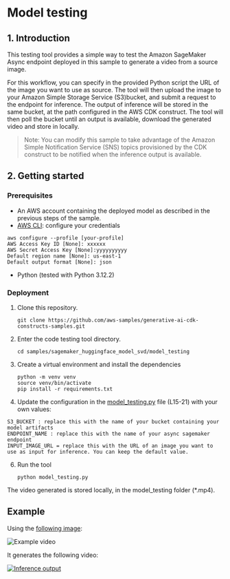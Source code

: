 # Model testing

## 1. Introduction

This testing tool provides a simple way to test the Amazon SageMaker Async endpoint deployed in this sample to generate a video from a source image.

For this workflow, you can specify in the provided Python script the URL of the image you want to use as source. The tool will then upload the image to your Amazon Simple Storage Service (S3)bucket, and submit a request to the endpoint for inference. The output of inference will be stored in the same bucket, at the path configured in the AWS CDK construct. The tool will then poll the bucket until an output is available, download the generated video and store in locally.

> Note: You can modify this sample to take advantage of the Amazon Simple Notification Service (SNS) topics provisioned by the CDK construct to be notified when the inference output is available.

## 2. Getting started

### Prerequisites

- An AWS account containing the deployed model as described in the previous steps of the sample.
- [AWS CLI](https://aws.amazon.com/cli/): configure your credentials

```
aws configure --profile [your-profile] 
AWS Access Key ID [None]: xxxxxx
AWS Secret Access Key [None]:yyyyyyyyyy
Default region name [None]: us-east-1 
Default output format [None]: json
```
- Python (tested with Python 3.12.2)

### Deployment

1. Clone this repository.
    ```shell
    git clone https://github.com/aws-samples/generative-ai-cdk-constructs-samples.git
    ```

2. Enter the code testing tool directory.
    ```shell
    cd samples/sagemaker_huggingface_model_svd/model_testing
    ```

4. Create a virtual environment and install the dependencies
   ```shell
   python -m venv venv
   source venv/bin/activate
   pip install -r requirements.txt
   ```

5. Update the configuration in the [model_testing.py](./model_testing.py) file (L15-21) with your own values:
```
S3_BUCKET : replace this with the name of your bucket containing your model artifacts
ENDPOINT_NAME : replace this with the name of your async sagemaker endpoint
INPUT_IMAGE_URL = replace this with the URL of an image you want to use as input for inference. You can keep the default value.
```

6. Run the tool
    ```shell
    python model_testing.py
    ```

The video generated is stored locally, in the model_testing folder (*.mp4).

## Example

Using the [following image](https://raw.githubusercontent.com/Stability-AI/generative-models/main/assets/test_image.png):

![Example video](https://raw.githubusercontent.com/Stability-AI/generative-models/main/assets/test_image.png)

It generates the following video:

[![Inference output](https://raw.githubusercontent.com/Stability-AI/generative-models/main/assets/test_image.png)](./output_video_sample.mp4)